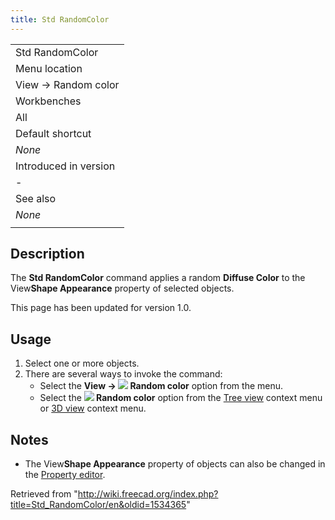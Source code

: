 ```yaml
---
title: Std RandomColor
---
```


|                       |
| --------------------- |
| Std RandomColor       |
| Menu location         |
| View → Random color   |
| Workbenches           |
| All                   |
| Default shortcut      |
| _None_                |
| Introduced in version |
| -                     |
| See also              |
| _None_                |
|                       |

## Description

The **Std RandomColor** command applies a random **Diffuse Color** to the View**Shape Appearance** property of selected objects.

This page has been updated for version 1.0.

## Usage

1. Select one or more objects.
2. There are several ways to invoke the command:
   - Select the **View → ![](/images/Std_RandomColor.svg) Random color** option from the menu.
   - Select the **![](/images/Std_RandomColor.svg) Random color** option from the [Tree view](/Tree_view "Tree view") context menu or [3D view](/3D_view "3D view") context menu.

## Notes

- The View**Shape Appearance** property of objects can also be changed in the [Property editor](/Property_editor "Property editor").

Retrieved from "<http://wiki.freecad.org/index.php?title=Std_RandomColor/en&oldid=1534365>"
